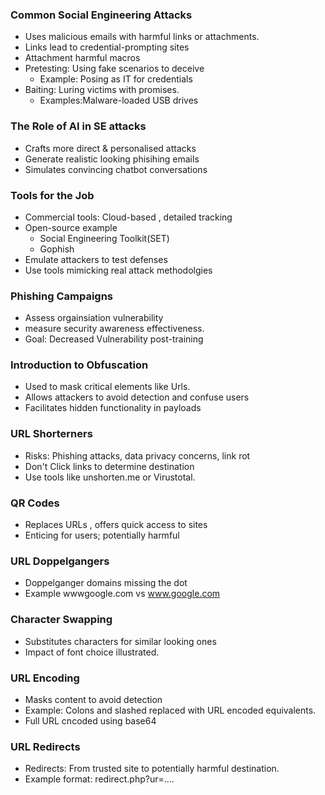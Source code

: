 ### Common Social Engineering Attacks
- Uses malicious emails with harmful links or attachments.
- Links lead to credential-prompting sites
- Attachment harmful macros
- Pretesting: Using fake scenarios to deceive
    - Example: Posing as IT for credentials
- Baiting: Luring victims with promises.
    - Examples:Malware-loaded USB drives


### The Role of AI in SE attacks
- Crafts more direct & personalised attacks
- Generate realistic looking phisihing emails
- Simulates convincing chatbot conversations

### Tools for the Job
- Commercial tools: Cloud-based , detailed tracking
- Open-source example
    - Social Engineering Toolkit(SET)
    - Gophish
- Emulate attackers to test defenses
- Use tools mimicking real attack methodolgies

### Phishing Campaigns  
- Assess orgainsiation vulnerability
- measure security awareness effectiveness.
- Goal: Decreased Vulnerability post-training

### Introduction to Obfuscation
- Used to mask critical elements like Urls.
- Allows attackers to avoid detection and confuse users
- Facilitates hidden functionality in payloads

### URL Shorterners
- Risks: Phishing attacks, data privacy concerns, link rot
- Don't Click links to determine destination
- Use tools like unshorten.me or Virustotal.

 ### QR Codes
 - Replaces URLs , offers quick access to sites
 - Enticing for users; potentially harmful

### URL Doppelgangers
- Doppelganger domains missing the dot
- Example wwwgoogle.com vs www.google.com

### Character Swapping
- Substitutes characters for similar looking ones
- Impact of font choice illustrated.

### URL Encoding
- Masks content to avoid detection
- Example: Colons and slashed replaced with URL encoded equivalents.
- Full URL cncoded using base64


### URL Redirects
- Redirects: From trusted site to potentially harmful destination.
- Example format: redirect.php?ur=....
  
  
